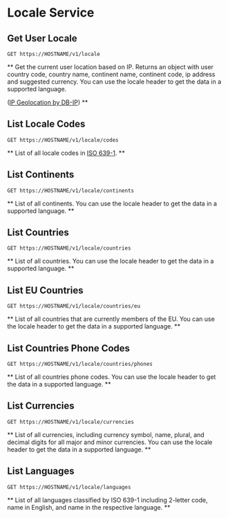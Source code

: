 # Locale Service

## Get User Locale

```http request
GET https://HOSTNAME/v1/locale
```

** Get the current user location based on IP. Returns an object with user country code, country name, continent name, continent code, ip address and suggested currency. You can use the locale header to get the data in a supported language.

([IP Geolocation by DB-IP](https://db-ip.com)) **

## List Locale Codes

```http request
GET https://HOSTNAME/v1/locale/codes
```

** List of all locale codes in [ISO 639-1](https://en.wikipedia.org/wiki/List_of_ISO_639-1_codes). **

## List Continents

```http request
GET https://HOSTNAME/v1/locale/continents
```

** List of all continents. You can use the locale header to get the data in a supported language. **

## List Countries

```http request
GET https://HOSTNAME/v1/locale/countries
```

** List of all countries. You can use the locale header to get the data in a supported language. **

## List EU Countries

```http request
GET https://HOSTNAME/v1/locale/countries/eu
```

** List of all countries that are currently members of the EU. You can use the locale header to get the data in a supported language. **

## List Countries Phone Codes

```http request
GET https://HOSTNAME/v1/locale/countries/phones
```

** List of all countries phone codes. You can use the locale header to get the data in a supported language. **

## List Currencies

```http request
GET https://HOSTNAME/v1/locale/currencies
```

** List of all currencies, including currency symbol, name, plural, and decimal digits for all major and minor currencies. You can use the locale header to get the data in a supported language. **

## List Languages

```http request
GET https://HOSTNAME/v1/locale/languages
```

** List of all languages classified by ISO 639-1 including 2-letter code, name in English, and name in the respective language. **

